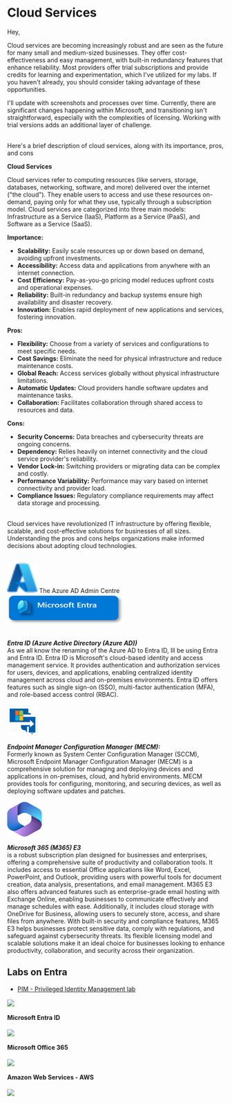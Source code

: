 <h1>Cloud Services <br/></h1>

Hey,

Cloud services are becoming increasingly robust and are seen as the future for many small and medium-sized businesses. They offer cost-effectiveness and easy management, with built-in redundancy features that enhance reliability. Most providers offer trial subscriptions and provide credits for learning and experimentation, which I've utilized for my labs. If you haven't already, you should consider taking advantage of these opportunities.

I'll update with screenshots and processes over time. Currently, there are significant changes happening within Microsoft, and transitioning isn't straightforward, especially with the complexities of licensing. Working with trial versions adds an additional layer of challenge.<br><br>

Here's a brief description of cloud services, along with its importance, pros, and cons

**Cloud Services**

Cloud services refer to computing resources (like servers, storage, databases, networking, software, and more) delivered over the internet ("the cloud"). They enable users to access and use these resources on-demand, paying only for what they use, typically through a subscription model. Cloud services are categorized into three main models: Infrastructure as a Service (IaaS), Platform as a Service (PaaS), and Software as a Service (SaaS).

**Importance:**
- **Scalability:** Easily scale resources up or down based on demand, avoiding upfront investments.
- **Accessibility:** Access data and applications from anywhere with an internet connection.
- **Cost Efficiency:** Pay-as-you-go pricing model reduces upfront costs and operational expenses.
- **Reliability:** Built-in redundancy and backup systems ensure high availability and disaster recovery.
- **Innovation:** Enables rapid deployment of new applications and services, fostering innovation.

**Pros:**
- **Flexibility:** Choose from a variety of services and configurations to meet specific needs.
- **Cost Savings:** Eliminate the need for physical infrastructure and reduce maintenance costs.
- **Global Reach:** Access services globally without physical infrastructure limitations.
- **Automatic Updates:** Cloud providers handle software updates and maintenance tasks.
- **Collaboration:** Facilitates collaboration through shared access to resources and data.

**Cons:**
- **Security Concerns:** Data breaches and cybersecurity threats are ongoing concerns.
- **Dependency:** Relies heavily on internet connectivity and the cloud service provider's reliability.
- **Vendor Lock-in:** Switching providers or migrating data can be complex and costly.
- **Performance Variability:** Performance may vary based on internet connectivity and provider load.
- **Compliance Issues:** Regulatory compliance requirements may affect data storage and processing.<br><br>

Cloud services have revolutionized IT infrastructure by offering flexible, scalable, and cost-effective solutions for businesses of all sizes. Understanding the pros and cons helps organizations make informed decisions about adopting cloud technologies.<br><br>


<img src="assets/devicon--azure.svg" alt="The Virtual Box" width="70" height="70">   The Azure AD Admin Centre <img src="assets/mentraadmin.png" alt="The Entra admin centre"  width="270" height="70"><br><br>

***Entra ID  (Azure Active Directory (Azure AD))***<br>
As we all know the renaming of the Azure AD to Entra ID, Ill be using Entra and Entra ID.
Entra ID is Microsoft's cloud-based identity and access management service. It provides authentication and authorization services for users, devices, and applications, enabling centralized identity management across cloud and on-premises environments. Entra ID offers features such as single sign-on (SSO), multi-factor authentication (MFA), and role-based access control (RBAC).<br>
<br><img src="assets/mecm.png" alt="MECM" width="70" height="70"><br>

***Endpoint Manager Configuration Manager (MECM):***<br>
Formerly known as System Center Configuration Manager (SCCM), Microsoft Endpoint Manager Configuration Manager (MECM) is a comprehensive solution for managing and deploying devices and applications in on-premises, cloud, and hybrid environments. MECM provides tools for configuring, monitoring, and securing devices, as well as deploying software updates and patches.<br>
<br><img src="assets/m365.png" alt="The Virtual Box" width="80" height="80"><br>

***Microsoft 365 (M365) E3***<br> is a robust subscription plan designed for businesses and enterprises, offering a comprehensive suite of productivity and collaboration tools. It includes access to essential Office applications like Word, Excel, PowerPoint, and Outlook, providing users with powerful tools for document creation, data analysis, presentations, and email management. M365 E3 also offers advanced features such as enterprise-grade email hosting with Exchange Online, enabling businesses to communicate effectively and manage schedules with ease. Additionally, it includes cloud storage with OneDrive for Business, allowing users to securely store, access, and share files from anywhere. With built-in security and compliance features, M365 E3 helps businesses protect sensitive data, comply with regulations, and safeguard against cybersecurity threats. Its flexible licensing model and scalable solutions make it an ideal choice for businesses looking to enhance productivity, collaboration, and security across their organization.<br>

## Labs on Entra
- [PIM - Privileged Identity Management lab](https://github.com/rajeevlraman/Microsoft_Enterprise_mobility_and_security)<br>

<img align="center" src="https://i.imgur.com/lVqeRdo.png" /><br><br>
<b>Microsoft Entra ID</b><br><br>
<img align="center" src="https://i.imgur.com/oF8XuTJ.png" /><br><br>
<b>Microsoft Office 365</b><br><br>
<img align="center" src="https://i.imgur.com/HdC3gXr.png" /><br><br>
<b>Amazon Web Services - AWS</b><br><br>
<img align="center" src="https://i.imgur.com/ahLJErM.png" /><br><br>




<!--


Here are some ideas to get you started:

- 🔭 I’m currently working on ...
- 🌱 I’m currently learning ...
- 👯 I’m looking to collaborate on ...
- 🤔 I’m looking for help with ...
- 💬 Ask me about ...
- 📫 How to reach me: ...
- 😄 Pronouns: ...
- ⚡ Fun fact: ...
-->
